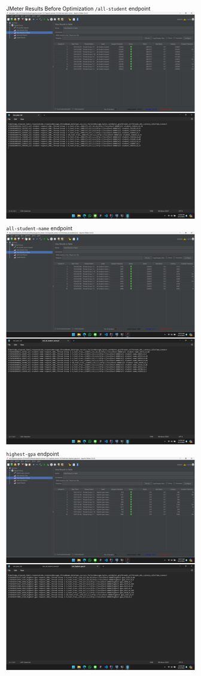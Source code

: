JMeter Results Before Optimization
`/all-student` endpoint
![img.png](src/image/img.png)
![img_3.png](src/image/img_3.png)

`all-student-name` endpoint
![img_1.png](src/image/img_1.png)
![img_4.png](src/image/img_4.png)

`highest-gpa` endpoint
![img_2.png](src/image/img_2.png)
![img_5.png](src/image/img_5.png)